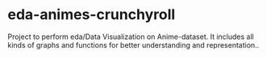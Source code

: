 # eda-animes-crunchyroll
Project to perform eda/Data Visualization on Anime-dataset. It includes all kinds of graphs and functions for better understanding and representation..
